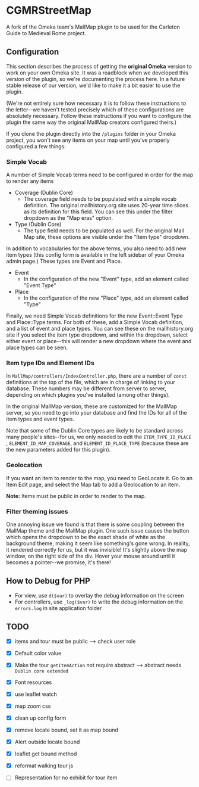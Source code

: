 # CGMRStreetMap

A fork of the Omeka team's MallMap plugin to be used for the Carleton Guide to Medieval Rome project.

## Configuration

This section describes the process of getting the **original Omeka** version to work on your own Omeka site. It was a roadblock when we developed this version of the plugin, so we're documenting the process here. In a future stable release of our version, we'd like to make it a bit easier to use the plugin.

(We're not entirely sure how necessary it is to follow these instructions to the letter--we haven't tested precisely which of these configurations are absolutely necessary. Follow these instructions if you want to configure the plugin the same way the original MallMap creators configured theirs.)

If you clone the plugin directly into the `/plugins` folder in your Omeka project, you won't see any items on your map until you've properly configured a few things:

### Simple Vocab

A number of Simple Vocab terms need to be configured in order for the map to render any items

- Coverage (Dublin Core)
  - The coverage field needs to be populated with a simple vocab definition. The original mallhistory.org site uses 20-year time slices as its definition for this field. You can see this under the filter dropdown as the "Map eras" option.
- Type (Dublin Core)
  - The type field needs to be populated as well. For the original Mall Map site, these options are visible under the "Item type" dropdown.

In addition to vocabularies for the above terms, you also need to add new item types (this config form is available in the left sidebar of your Omeka admin page.) These types are Event and Place.

- Event
  - In the configuration of the new "Event" type, add an element called "Event Type"
- Place
  - In the configuration of the new "Place" type, add an element called "Type"

Finally, we need Simple Vocab definitions for the new Event::Event Type and Place::Type terms. For both of these, add a Simple Vocab definition, and a list of event and place types. You can see these on the mallhistory.org site if you select the item type dropdown, and within the dropdown, select either event or place--this will render a new dropdown where the event and place types can be seen.

### Item type IDs and Element IDs

In `MallMap/controllers/IndexController.php`, there are a number of `const` definitions at the top of the file, which are in charge of linking to your database. These numbers may be different from server to server, depending on which plugins you've installed (among other things).

In the original MallMap version, these are customized for the MallMap server, so you need to go into your database and find the IDs for all of the item types and event types.

Note that some of the Dublin Core types are likely to be standard across many people's sites--for us, we only needed to edit the `ITEM_TYPE_ID_PLACE` , `ELEMENT_ID_MAP_COVERAGE`, and `ELEMENT_ID_PLACE_TYPE` (because these are the new parameters added for this plugin).

### Geolocation

If you want an item to render to the map, you need to GeoLocate it. Go to an Item Edit page, and select the Map tab to add a Geolocation to an item.

**Note:** Items must be public in order to render to the map.

### Filter theming issues

One annoying issue we found is that there is some coupling between the MallMap theme and the MallMap plugin. One such issue causes the button which opens the dropdown to be the exact shade of white as the background theme, making it seem like something's gone wrong. In reality, it rendered correctly for us, but it was invisible! It's slightly above the map window, on the right side of the div. Hover your mouse around until it becomes a pointer--we promise, it's there!

## How to Debug for PHP

- For view, use `d($var)` to overlay the debug information on the screen
- For controllers, use `_log($var)` to write the debug information on the `errors.log` in site application folder

## TODO

- [x] items and tour must be public --> check user role
- [x] Default color value
- [x] Make the tour `getItemAction` not require abstract --> abstract needs `Dublin core extended`
- [x] Font resources
- [x] use leaflet watch
- [x] map zoom css

- [x] clean up config form
- [x] remove locate bound, set it as map bound
- [x] Alert outside locate bound
- [x] leaflet get bound method
- [x] reformat walking tour js

- [ ] Representation for no exhibit for tour item
